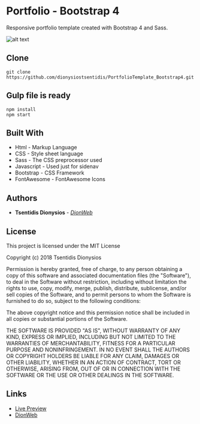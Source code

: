 # Portfolio - Bootstrap 4
Responsive portfolio template created with Bootstrap 4 and Sass.

![alt text](https://raw.githubusercontent.com/dionysiostsentidis/PortfolioTemplate_Bootstrap4/master/src/images/mockup.jpg)


## Clone
```
git clone https://github.com/dionysiostsentidis/PortfolioTemplate_Bootstrap4.git
```


## Gulp file is ready
```
npm install
npm start
```


## Built With

* Html - Markup Language
* CSS - Style sheet language
* Sass - The CSS preprocessor used
* Javascript - Used just for sidenav
* Bootstrap - CSS Framework
* FontAwesome - FontAwesome Icons


## Authors

* **Tsentidis Dionysios** - *[DionWeb](http://www.dionweb.me/)*


## License

This project is licensed under the MIT License

Copyright (c) 2018 Tsentidis Dionysios

Permission is hereby granted, free of charge, to any person obtaining a copy of this software and associated documentation files (the "Software"), to deal in the Software without restriction, including without limitation the rights to use, copy, modify, merge, publish, distribute, sublicense, and/or sell copies of the Software, and to permit persons to whom the Software is furnished to do so, subject to the following conditions:

The above copyright notice and this permission notice shall be included in all copies or substantial portions of the Software.

THE SOFTWARE IS PROVIDED "AS IS", WITHOUT WARRANTY OF ANY KIND, EXPRESS OR IMPLIED, INCLUDING BUT NOT LIMITED TO THE WARRANTIES OF MERCHANTABILITY, FITNESS FOR A PARTICULAR PURPOSE AND NONINFRINGEMENT. IN NO EVENT SHALL THE AUTHORS OR COPYRIGHT HOLDERS BE LIABLE FOR ANY CLAIM, DAMAGES OR OTHER LIABILITY, WHETHER IN AN ACTION OF CONTRACT, TORT OR OTHERWISE, ARISING FROM, OUT OF OR IN CONNECTION WITH THE SOFTWARE OR THE USE OR OTHER DEALINGS IN THE SOFTWARE.

## Links
* [Live Preview](https://dionysiostsentidis.github.io/PortfolioTemplate_Bootstrap4/) 
* [DionWeb](http://www.dionweb.me/)
